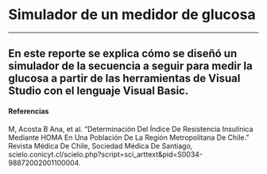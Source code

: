 # Simulador de un medidor de glucosa
---

En este reporte se explica cómo se diseñó un simulador de la secuencia a seguir para medir la glucosa a partir de las herramientas de Visual Studio con el lenguaje Visual Basic.
---
#### Referencias
M, Acosta B Ana, et al. “Determinación Del Índice De Resistencia Insulínica Mediante HOMA En Una Población De La Región Metropolitana De Chile.” Revista Médica De Chile, Sociedad Médica De Santiago, scielo.conicyt.cl/scielo.php?script=sci_arttext&pid=S0034-98872002001100004.

